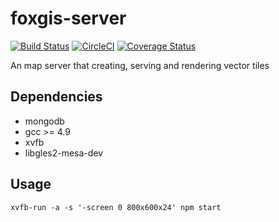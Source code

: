 # foxgis-server

[![Build Status](https://travis-ci.org/jingsam/foxgis-server.svg?branch=master)](https://travis-ci.org/jingsam/foxgis-server) [![CircleCI](https://circleci.com/gh/jingsam/foxgis-server.svg?style=svg)](https://circleci.com/gh/jingsam/foxgis-server) [![Coverage Status](https://coveralls.io/repos/github/jingsam/foxgis-server/badge.svg?branch=master)](https://coveralls.io/github/jingsam/foxgis-server?branch=master)

An map server that creating, serving and rendering vector tiles

## Dependencies
- mongodb
- gcc >= 4.9
- xvfb
- libgles2-mesa-dev

## Usage
```
xvfb-run -a -s '-screen 0 800x600x24' npm start
```
